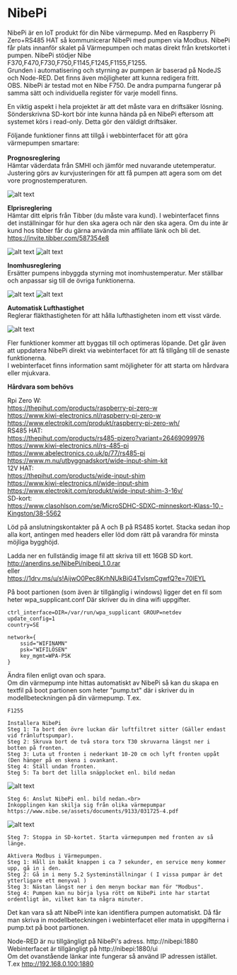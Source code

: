 # NibePi

NibePi är en IoT produkt för din Nibe värmepump.
Med en Raspberry Pi Zero+RS485 HAT så kommunicerar NibePi med pumpen via Modbus. NibePi får plats innanför skalet på Värmepumpen och matas direkt från kretskortet i pumpen. NibePi stödjer Nibe F370,F470,F730,F750,F1145,F1245,F1155,F1255.<br>
Grunden i automatisering och styrning av pumpen är baserad på NodeJS och Node-RED. Det finns även möjligheter att kunna redigera fritt.<br>
OBS. NibePi är testad mot en Nibe F750. De andra pumparna fungerar på samma sätt och individuella register för varje modell finns.

En viktig aspekt i hela projektet är att det måste vara en driftsäker lösning. Sönderskrivna SD-kort bör inte kunna hända på en NibePi eftersom att systemet körs i read-only. Detta gör den väldigt driftsäker.<br>

Följande funktioner finns att tillgå i webbinterfacet för att göra värmepumpen smartare:<br><br>
<b>Prognosreglering</b><br>
Hämtar väderdata från SMHI och jämför med nuvarande utetemperatur. Justering görs av kurvjusteringen för att få pumpen att agera som om det vore prognostemperaturen.<br>

![alt text](https://raw.githubusercontent.com/bebben88/NibePi/master/pics/smhi.jpg)

<b>Elprisreglering</b><br>
Hämtar ditt elpris från Tibber (du måste vara kund). I webinterfacet finns det inställningar för hur den ska agera och när den ska agera. Om du inte är kund hos tibber får du gärna använda min affiliate länk och bli det. <a href="https://invite.tibber.com/587354e8">https://invite.tibber.com/587354e8</a><br>

![alt text](https://github.com/bebben88/NibePi/blob/master/pics/tibber1.jpg)
![alt text](https://github.com/bebben88/NibePi/blob/master/pics/tibber2.jpg)

<b>Inomhusreglering</b><br>
Ersätter pumpens inbyggda styrning mot inomhustemperatur. Mer ställbar och anpassar sig till de övriga funktionerna.<br>

![alt text](https://github.com/bebben88/NibePi/blob/master/pics/indoor1.jpg)
![alt text](https://github.com/bebben88/NibePi/blob/master/pics/indoor2.jpg)

<b>Automatisk Lufthastighet</b><br>
Reglerar fläkthastigheten för att hålla lufthastigheten inom ett visst värde.<br>

![alt text](https://github.com/bebben88/NibePi/blob/master/pics/airflow.jpg)

Fler funktioner kommer att byggas till och optimeras löpande. Det går även att uppdatera NibePi direkt via webinterfacet för att få tillgång till de senaste funktionerna.<br>
I webinterfacet finns information samt möjligheter för att starta om hårdvara eller mjukvara.

<b>Hårdvara som behövs</b>

Rpi Zero W:<br>
https://thepihut.com/products/raspberry-pi-zero-w<br>
https://www.kiwi-electronics.nl/raspberry-pi-zero-w<br>
https://www.electrokit.com/produkt/raspberry-pi-zero-wh/<br>
RS485 HAT:<br>
https://thepihut.com/products/rs485-pizero?variant=26469099976<br>
https://www.kiwi-electronics.nl/rs-485-pi<br>
https://www.abelectronics.co.uk/p/77/rs485-pi<br>
https://www.m.nu/utbyggnadskort/wide-input-shim-kit<br>
12V HAT:<br>
https://thepihut.com/products/wide-input-shim<br>
https://www.kiwi-electronics.nl/wide-input-shim<br>
https://www.electrokit.com/produkt/wide-input-shim-3-16v/<br>
SD-kort:<br>
https://www.clasohlson.com/se/MicroSDHC-SDXC-minneskort-Klass-10,-Kingston/38-5562<br>

Löd på anslutningskontakter på A och B på RS485 kortet. Stacka sedan ihop alla kort, antingen med headers eller löd dom rätt på varandra för minsta möjliga bygghöjd.<br>

Ladda ner en fullständig image fil att skriva till ett 16GB SD kort.<br>
http://anerdins.se/NibePi/nibepi_1.0.rar<br>
eller<br>
https://1drv.ms/u/s!AijwO0Pec8KrhNUkBiG4TvlsmCgwfQ?e=70lEYL<br>

På boot partionen (som även är tillgänglig i windows) ligger det en fil som heter wpa_supplicant.conf Där skriver du in dina wifi uppgifter.
```
ctrl_interface=DIR=/var/run/wpa_supplicant GROUP=netdev
update_config=1
country=SE

network={
	ssid="WIFINAMN"
	psk="WIFILÖSEN"
	key_mgmt=WPA-PSK
}
```
Ändra filen enligt ovan och spara.<br>
Om din värmepump inte hittas automatiskt av NibePi så kan du skapa en textfil på boot partionen som heter "pump.txt" där i skriver du in modellbeteckningen på din värmepump. T.ex.
```
F1255
```

```
Installera NibePi
Steg 1: Ta bort den övre luckan där luftfiltret sitter (Gäller endast vid frånluftspumpar).
Steg 2: Skruva bort de två stora torx T30 skruvarna längst ner i botten på fronten.
Steg 3: Luta ut fronten i nederkant 10-20 cm och lyft fronten uppåt (Den hänger på en skena i ovankant.
Steg 4: Ställ undan fronten.
Steg 5: Ta bort det lilla snäpplocket enl. bild nedan
```
![alt text](https://github.com/bebben88/NibePi/blob/master/pics/nibepi_1.jpg)
```
Steg 6: Anslut NibePi enl. bild nedan.<br>
Inkopplingen kan skilja sig från olika värmepumpar https://www.nibe.se/assets/documents/9133/031725-4.pdf 
```
![alt text](https://github.com/bebben88/NibePi/blob/master/pics/nibepi_2.jpg)
```
Steg 7: Stoppa in SD-kortet. Starta värmepumpen med fronten av så länge.
```
```
Aktivera Modbus i Värmepumpen.
Steg 1: Håll in bakåt knappen i ca 7 sekunder, en service meny kommer upp, gå in i den.
Steg 2: Gå in i meny 5.2 Systeminställningar ( I vissa pumpar är det ytterligare ett menyval )
Steg 3: Nästan längst ner i den menyn bockar man för "Modbus".
Steg 4: Pumpen kan nu börja lysa rött om NibePi inte har startat ordentligt än, vilket kan ta några minuter.
```

Det kan vara så att NibePi inte kan identifiera pumpen automatiskt. Då får man skriva in modellbeteckningen i webinterfacet eller mata in uppgifterna i pump.txt på boot partionen.

Node-RED är nu tillgängligt på NibePi's adress. http://nibepi:1880<br>
Webinterfacet är tillgängligt på http://nibepi:1880/ui<br>
Om det ovanstående länkar inte fungerar så använd IP adressen istället. T.ex http://192.168.0.100:1880
